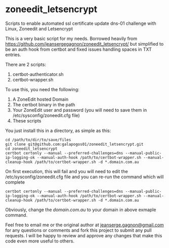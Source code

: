 # zoneedit_letsencrypt

Scripts to enable automated ssl certificate update dns-01 challenge with Linux, Zoneedit and Letsencrypt

This is a very basic script for my needs.  Borrowed heavily from https://github.com/jeansergegagnon/zoneedit_letsencrypt/ but simplified to be an auth hook from certbot and fixed issues handling spaces in TXT entries.

There are 2 scripts:
1. certbot-authenticator.sh
2. certbot-wrapper.sh


To use this, you need the following:

1. A ZoneEdit hosted Domain
2. The certbot binary in the path 
3. Your ZoneEdit user and password (you will need to save them in /etc/sysconfig/zoneedit.cfg file)
4. These scripts

You just install this in a directory, as simple as this:

```
cd /path/to/dir/to/save/files
git clone git@github.com:galapogos01/zoneedit_letsencrypt.git
cd zoneedit_letsencrypt
certbot certonly --manual --preferred-challenges=dns --manual-public-ip-logging-ok --manual-auth-hook /path/to/certbot-wrapper.sh --manual-cleanup-hook /path/to/certbot-wrapper.sh -d *.domain.com.au

```

On first execution, this will fail and you will need to edit the /etc/sysconfig/zoneedit.cfg file
and you can re-run the command which will complete

```
certbot certonly --manual --preferred-challenges=dns --manual-public-ip-logging-ok --manual-auth-hook /path/to/certbot-wrapper.sh --manual-cleanup-hook /path/to/certbot-wrapper.sh -d *.domain.com.au
```


Obviously, change the *domain.com.au* to your domain in above exmaple command.

Feel free to email me or the original author at jeanserge.gagnon@gmail.com for any questions or comments and fork this project to submit any pull requests. I will be happy to review and approve any changes that make this code even more useful to others.


